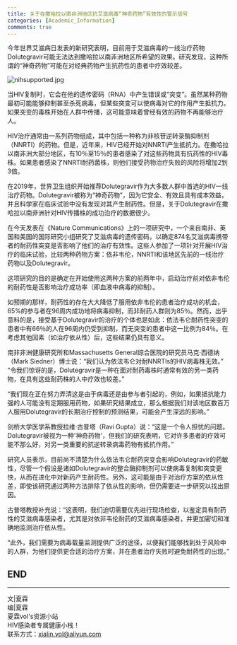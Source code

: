 ```yaml
---
title: 关于在撒哈拉以南非洲地区抗艾滋病毒“神奇药物”有效性的警示信号
categories: [Academic_Information]
comments: true
---
```


今年世界艾滋病日发表的新研究表明，目前用于艾滋病毒的一线治疗药物Dolutegravir可能无法达到撒哈拉以南非洲地区所希望的效果。研究发现，这种所谓的“神奇药物”可能在对经典药物产生抗药性的患者中疗效较差。

![nihsupported.jpg](https://i.loli.net/2020/12/01/V4l2keor1JhgULD.jpg)

当HIV复制时，它会在他的遗传密码（RNA）中产生错误或“突变”。虽然某种药物最初可能能够抑制甚至杀死病毒，但某些突变可以使病毒对它的作用产生抵抗力。如果突变的毒株开始在人群中传播，这可能意味着曾经有效的药物不再能够治疗人。

HIV治疗通常由一系列药物组成，其中包括一种称为非核苷逆转录酶抑制剂（NNRTI）的药物。但是，近年来，HIV已经开始对NNRTI产生抵抗力。在撒哈拉以南非洲大部分地区，有10％至15％的患者感染了对这些药物具有抗药性的HIV毒株。如果患者感染了NNRTI耐药菌株，则他们接受药物治疗失败的风险将增加2到3倍。

在2019年，世界卫生组织开始推荐Dolutegravir作为大多数人群中首选的HIV一线治疗药物。Dolutegravir被称为“神奇药物”，因为它安全、有效且具有成本效益，并且科学家在临床试验中没有发现对其产生耐药性。但是，关于Dolutegravir在撒哈拉以南非洲针对HIV传播株的成功治疗的数据很少。

在今天发表在《Nature Communications》上的一项研究中，一个来自南非、英国和美国的国际研究小组研究了艾滋病毒的遗传密码，以确定874名艾滋病毒携带者的耐药性突变是否影响了他们的治疗有效性。这些人参加了一项针对开展HIV治疗的临床试验，比较两种药物方案：依非韦伦，NNRTI和该地区先前的一线治疗药物以及Dolutegravir。

这项研究的目的是确定在开始使用这两种方案的前两年中，启动治疗前对依非韦伦的耐药性是否影响治疗成功率（即血液中病毒的抑制）。

如预期的那样，耐药性的存在大大降低了服用依非韦伦的患者治疗成功的机会，65%的参与者在96周内成功地将病毒抑制，而非耐药人群则为85％。然而，出乎意料的是，接受基于Dolutegravir的治疗的个体也是如此：依法韦仑耐药性突变的患者中有66％的人在96周内仍受到抑制，而无突变的患者中这一比例为84％。在考虑其他因素（如治疗依从性）后，这些结果仍具有意义。

南非非洲健康研究所和Massachusetts General综合医院的研究员马克·西德纳（Mark Siedner）博士说：“我们认为依法韦仑对耐NNRTIs的HIV病毒株无效。” “令我们惊讶的是，Dolutegravir是一种在面对耐药毒株时通常有效的另一类药物，在具有这些耐药株的人中疗效也较差。”

“我们现在正在努力弄清这是由于病毒还是由参与者引起的，例如，如果抵抗能力强的人可能没有定期服用药物，如果研究结果成立，那么根据我们对该地区数百万人服用Dolutegravir的长期治疗控制的预测结果，可能会产生深远的影响。”

剑桥大学医学系教授拉维·古普塔（Ravi Gupta）说：“这是一个令人担忧的问题。Dolutegravir被视为一种'神奇药物'，但我们的研究表明，它对许多患者的疗效可能不那么好，对另一类重要的抗逆转录病毒药物有抵抗作用。”

研究人员表示，目前尚不清楚为什么依法韦仑耐药突变会影响Dolutegravir的药敏性，尽管一个假设是诸如Dolutegravir的整合酶抑制剂可以使病毒复制和突变更快，从而在进化中对新药产生耐药性。另外，这可能是由于对治疗方案的依从性差，即使该研究通过两种方法排除了依从性的影响，但仍需要进一步研究以找出原因。

古普塔教授补充说：“这表明，我们迫切需要优先进行现场检查，以鉴定具有耐药性的艾滋病毒感染者，尤其是对依非韦伦耐药的艾滋病毒感染者，并更加密切和准确地监测治疗依从性。

“此外，我们需要为病毒载量监测提供广泛的途径，以便我们能够找到处于风险中的人群，为他们提供更合适的治疗方案，并在患者治疗失败时避免耐药性的出现。”



END<br>
---

---
文|夏霖<br>
编|夏霖<br>
夏霖vol's资源小站<br>
HIV感染者专属健康小栈！<br>
联系方式：xialin.vol@aliyun.com
